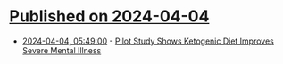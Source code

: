 # [Published on 2024-04-04](index.md)

* [2024-04-04, 05:49:00](https://soylentnews.org/article.pl?sid=24/04/03/034242&from=rss) - [Pilot Study Shows Ketogenic Diet Improves Severe Mental Illness](https://soylentnews.org/article.pl?sid=24/04/03/034242&from=rss)
